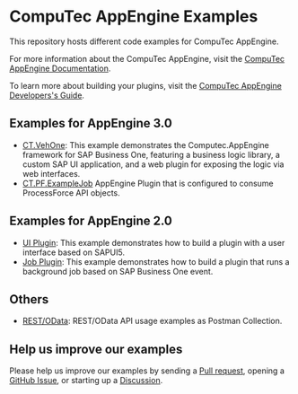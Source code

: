 # CompuTec AppEngine Examples

This repository hosts different code examples for CompuTec AppEngine.

For more information about the CompuTec AppEngine, visit the [CompuTec AppEngine Documentation](https://learn.computec.one/docs/appengine).

To learn more about building your plugins, visit the [CompuTec AppEngine Developers's Guide](https://learn.computec.one/docs/appengine/developers-guide/sapui5-plugins/development-prerequisites).

## Examples for AppEngine 3.0

- [CT.VehOne](ae-3.0/CT.VehOne): This example demonstrates the Computec.AppEngine framework for SAP Business One, featuring a business logic library, a custom SAP UI application, and a web plugin for exposing the logic via web interfaces.
- [CT.PF.ExampleJob](ae-3.0/CT.VehOne/CT.PF.ExampleJob) AppEngine Plugin that is configured to consume ProcessForce API objects.

## Examples for AppEngine 2.0

- [UI Plugin](ae-2.0/plugins/ui): This example demonstrates how to build a plugin with a user interface based on SAPUI5.
- [Job Plugin](ae-2.0/plugins/job): This example demonstrates how to build a plugin that runs a background job based on SAP Business One event.

## Others

- [REST/OData](ae-common/postman): REST/OData API usage examples as Postman Collection.

## Help us improve our examples

Please help us improve our examples by sending a [Pull request](https://github.com/CompuTec/appengine-examples/pulls), opening a [GitHub Issue](https://github.com/CompuTec/appengine-examples/issues), or starting up a [Discussion](https://github.com/CompuTec/appengine-examples/discussions).

